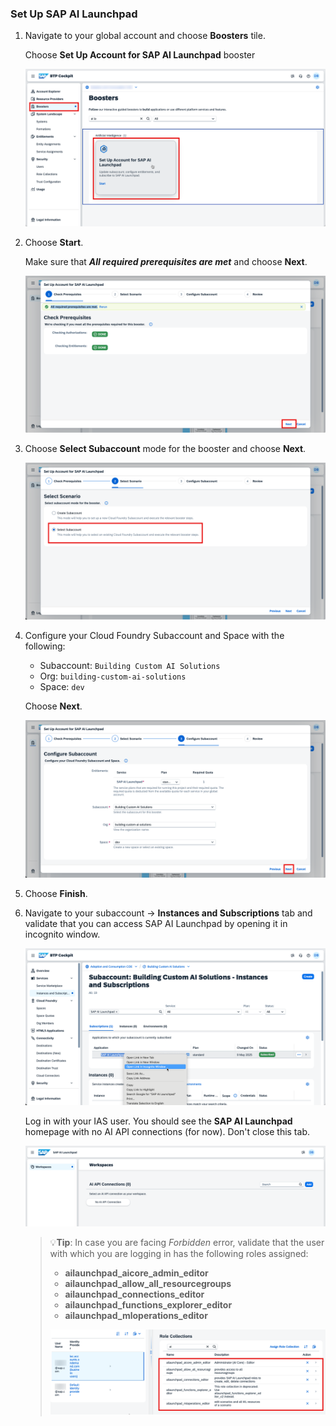 ### Set Up SAP AI Launchpad

1. Navigate to your global account and choose **Boosters** tile.
   
   Choose **Set Up Account for SAP AI Launchpad** booster

   ![](img/08.png)

2. Choose **Start**.

    Make sure that ***All required prerequisites are met*** and choose **Next**.

    ![](img/09.png)

3. Choose **Select Subaccount** mode for the booster and choose **Next**.

    ![](img/10.png)

4.  Configure your Cloud Foundry Subaccount and Space with the following:

    - Subaccount: `Building Custom AI Solutions`
    - Org: `building-custom-ai-solutions`
    - Space: `dev`

    Choose **Next**.

    ![](img/11.png)

5. Choose **Finish**.
   
6. Navigate to your subaccount -> **Instances and Subscriptions** tab and validate that you can access SAP AI Launchpad by opening it in incognito window.

    ![](img/23.png)

    Log in with your IAS user. You should see the **SAP AI Launchpad** homepage with no AI API connections (for now). Don't close this tab.

    ![](img/24.png)

    >💡**Tip**: In case you are facing *Forbidden* error, validate that the user with which you are logging in has the following roles assigned:
    > - **ailaunchpad_aicore_admin_editor**
    > - **ailaunchpad_allow_all_resourcegroups**
    > - **ailaunchpad_connections_editor**
    > - **ailaunchpad_functions_explorer_editor**
    > - **ailaunchpad_mloperations_editor**
    > 
    > ![](img/25.png)


